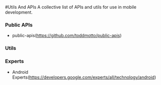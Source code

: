#Utils And APIs
A collective list of APIs and utils for use in mobile development.

### Public APIs
- public-apis(https://github.com/toddmotto/public-apis)


### Utils


### Experts
- Android Experts(https://developers.google.com/experts/all/technology/android)
